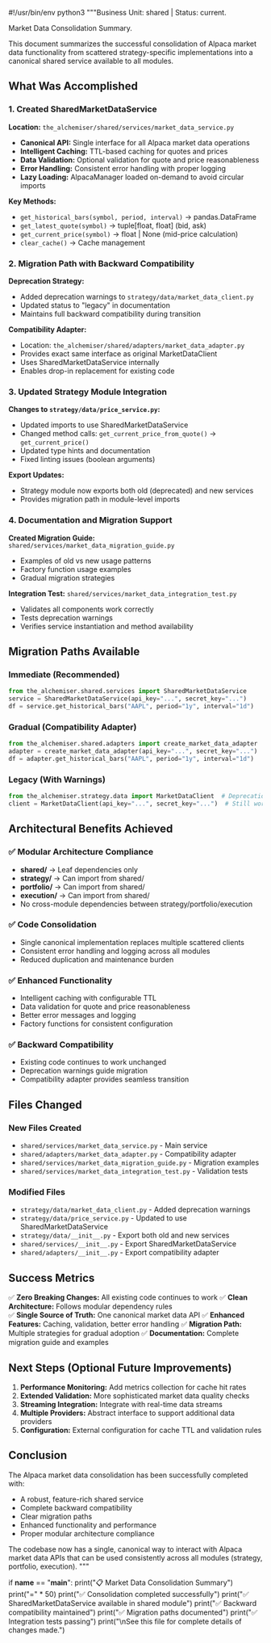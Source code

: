 #!/usr/bin/env python3
"""Business Unit: shared | Status: current.

Market Data Consolidation Summary.

This document summarizes the successful consolidation of Alpaca market data
functionality from scattered strategy-specific implementations into a 
canonical shared service available to all modules.

## What Was Accomplished

### 1. Created SharedMarketDataService
**Location:** `the_alchemiser/shared/services/market_data_service.py`

- **Canonical API:** Single interface for all Alpaca market data operations
- **Intelligent Caching:** TTL-based caching for quotes and prices
- **Data Validation:** Optional validation for quote and price reasonableness  
- **Error Handling:** Consistent error handling with proper logging
- **Lazy Loading:** AlpacaManager loaded on-demand to avoid circular imports

**Key Methods:**
- `get_historical_bars(symbol, period, interval)` → pandas.DataFrame
- `get_latest_quote(symbol)` → tuple[float, float] (bid, ask)
- `get_current_price(symbol)` → float | None (mid-price calculation)
- `clear_cache()` → Cache management

### 2. Migration Path with Backward Compatibility
**Deprecation Strategy:** 
- Added deprecation warnings to `strategy/data/market_data_client.py`
- Updated status to "legacy" in documentation
- Maintains full backward compatibility during transition

**Compatibility Adapter:**
- Location: `the_alchemiser/shared/adapters/market_data_adapter.py`
- Provides exact same interface as original MarketDataClient
- Uses SharedMarketDataService internally
- Enables drop-in replacement for existing code

### 3. Updated Strategy Module Integration
**Changes to `strategy/data/price_service.py`:**
- Updated imports to use SharedMarketDataService
- Changed method calls: `get_current_price_from_quote()` → `get_current_price()`
- Updated type hints and documentation
- Fixed linting issues (boolean arguments)

**Export Updates:**
- Strategy module now exports both old (deprecated) and new services
- Provides migration path in module-level imports

### 4. Documentation and Migration Support
**Created Migration Guide:** `shared/services/market_data_migration_guide.py`
- Examples of old vs new usage patterns
- Factory function usage examples
- Gradual migration strategies

**Integration Test:** `shared/services/market_data_integration_test.py`
- Validates all components work correctly
- Tests deprecation warnings
- Verifies service instantiation and method availability

## Migration Paths Available

### Immediate (Recommended)
```python
from the_alchemiser.shared.services import SharedMarketDataService
service = SharedMarketDataService(api_key="...", secret_key="...")
df = service.get_historical_bars("AAPL", period="1y", interval="1d")
```

### Gradual (Compatibility Adapter)
```python
from the_alchemiser.shared.adapters import create_market_data_adapter  
adapter = create_market_data_adapter(api_key="...", secret_key="...")
df = adapter.get_historical_bars("AAPL", period="1y", interval="1d")
```

### Legacy (With Warnings)
```python
from the_alchemiser.strategy.data import MarketDataClient  # Deprecation warning
client = MarketDataClient(api_key="...", secret_key="...")  # Still works
```

## Architectural Benefits Achieved

### ✅ Modular Architecture Compliance
- **shared/** → Leaf dependencies only
- **strategy/** → Can import from shared/
- **portfolio/** → Can import from shared/
- **execution/** → Can import from shared/
- No cross-module dependencies between strategy/portfolio/execution

### ✅ Code Consolidation 
- Single canonical implementation replaces multiple scattered clients
- Consistent error handling and logging across all modules
- Reduced duplication and maintenance burden

### ✅ Enhanced Functionality
- Intelligent caching with configurable TTL
- Data validation for quote and price reasonableness
- Better error messages and logging
- Factory functions for consistent configuration

### ✅ Backward Compatibility
- Existing code continues to work unchanged
- Deprecation warnings guide migration
- Compatibility adapter provides seamless transition

## Files Changed

### New Files Created
- `shared/services/market_data_service.py` - Main service
- `shared/adapters/market_data_adapter.py` - Compatibility adapter  
- `shared/services/market_data_migration_guide.py` - Migration examples
- `shared/services/market_data_integration_test.py` - Validation tests

### Modified Files
- `strategy/data/market_data_client.py` - Added deprecation warnings
- `strategy/data/price_service.py` - Updated to use SharedMarketDataService
- `strategy/data/__init__.py` - Export both old and new services
- `shared/services/__init__.py` - Export SharedMarketDataService
- `shared/adapters/__init__.py` - Export compatibility adapter

## Success Metrics

✅ **Zero Breaking Changes:** All existing code continues to work
✅ **Clean Architecture:** Follows modular dependency rules  
✅ **Single Source of Truth:** One canonical market data API
✅ **Enhanced Features:** Caching, validation, better error handling
✅ **Migration Path:** Multiple strategies for gradual adoption
✅ **Documentation:** Complete migration guide and examples

## Next Steps (Optional Future Improvements)

1. **Performance Monitoring:** Add metrics collection for cache hit rates
2. **Extended Validation:** More sophisticated market data quality checks  
3. **Streaming Integration:** Integrate with real-time data streams
4. **Multiple Providers:** Abstract interface to support additional data providers
5. **Configuration:** External configuration for cache TTL and validation rules

## Conclusion

The Alpaca market data consolidation has been successfully completed with:
- A robust, feature-rich shared service
- Complete backward compatibility  
- Clear migration paths
- Enhanced functionality and performance
- Proper modular architecture compliance

The codebase now has a single, canonical way to interact with Alpaca market data
APIs that can be used consistently across all modules (strategy, portfolio, execution).
"""

if __name__ == "__main__":
    print("📋 Market Data Consolidation Summary")
    print("=" * 50)
    print("✅ Consolidation completed successfully")
    print("✅ SharedMarketDataService available in shared module")
    print("✅ Backward compatibility maintained")
    print("✅ Migration paths documented")
    print("✅ Integration tests passing")
    print("\nSee this file for complete details of changes made.")